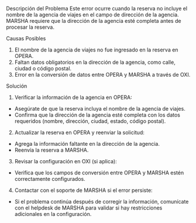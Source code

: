 Descripción del Problema
Este error ocurre cuando la reserva no incluye el nombre de la agencia de viajes en el campo de dirección de la agencia. 
MARSHA requiere que la dirección de la agencia esté completa antes de procesar la reserva.

Causas Posibles
1. El nombre de la agencia de viajes no fue ingresado en la reserva en OPERA.
2. Faltan datos obligatorios en la dirección de la agencia, como calle, ciudad o código postal.
3. Error en la conversión de datos entre OPERA y MARSHA a través de OXI.

Solución
1. Verificar la información de la agencia en OPERA:

* Asegúrate de que la reserva incluya el nombre de la agencia de viajes.
* Confirma que la dirección de la agencia esté completa con los datos requeridos (nombre, dirección, ciudad, estado, código postal).

2. Actualizar la reserva en OPERA y reenviar la solicitud:

* Agrega la información faltante en la dirección de la agencia.
* Reenvía la reserva a MARSHA.

3. Revisar la configuración en OXI (si aplica):

* Verifica que los campos de conversión entre OPERA y MARSHA estén correctamente configurados.

4. Contactar con el soporte de MARSHA si el error persiste:

* Si el problema continúa después de corregir la información, comunícate con el helpdesk de MARSHA para validar si hay restricciones adicionales en la configuración.
